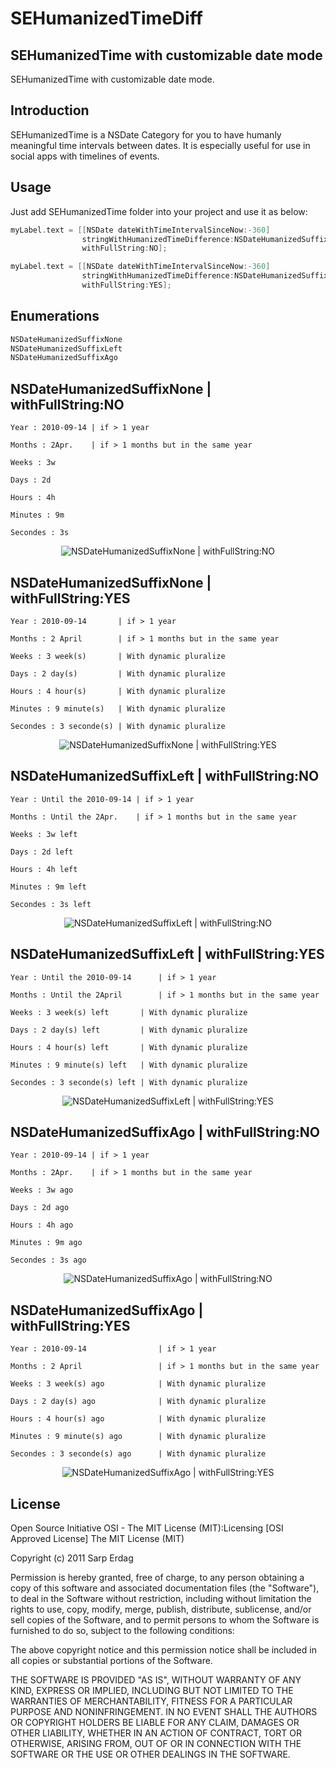 SEHumanizedTimeDiff
====================

SEHumanizedTime with customizable date mode
---------------------

SEHumanizedTime with customizable date mode.

Introduction
---------------------

SEHumanizedTime is a NSDate Category for you to have humanly meaningful time intervals between dates. It is especially useful for use in social apps with 
timelines of events. 

Usage
---------------------

Just add SEHumanizedTime folder into your project and use it as below:

``` objective-c
myLabel.text = [[NSDate dateWithTimeIntervalSinceNow:-360]
                stringWithHumanizedTimeDifference:NSDateHumanizedSuffixNone
                withFullString:NO];

myLabel.text = [[NSDate dateWithTimeIntervalSinceNow:-360]
                stringWithHumanizedTimeDifference:NSDateHumanizedSuffixAgo
                withFullString:YES];
```

Enumerations
---------------------

``` objective-c
NSDateHumanizedSuffixNone
NSDateHumanizedSuffixLeft
NSDateHumanizedSuffixAgo
```

NSDateHumanizedSuffixNone | withFullString:NO
---------------------

``` plain
Year : 2010-09-14 | if > 1 year

Months : 2Apr.    | if > 1 months but in the same year

Weeks : 3w

Days : 2d

Hours : 4h

Minutes : 9m

Secondes : 3s
```

<p align="center">
  <img src="Screenshots/1.png?raw=true" alt="NSDateHumanizedSuffixNone | withFullString:NO"/>
</p>

NSDateHumanizedSuffixNone | withFullString:YES
---------------------

``` plain
Year : 2010-09-14       | if > 1 year

Months : 2 April        | if > 1 months but in the same year

Weeks : 3 week(s)       | With dynamic pluralize

Days : 2 day(s)         | With dynamic pluralize

Hours : 4 hour(s)       | With dynamic pluralize

Minutes : 9 minute(s)   | With dynamic pluralize

Secondes : 3 seconde(s) | With dynamic pluralize
```

<p align="center">
  <img src="Screenshots/2.png?raw=true" alt="NSDateHumanizedSuffixNone | withFullString:YES"/>
</p>


NSDateHumanizedSuffixLeft | withFullString:NO
---------------------

``` plain
Year : Until the 2010-09-14 | if > 1 year

Months : Until the 2Apr.    | if > 1 months but in the same year

Weeks : 3w left

Days : 2d left

Hours : 4h left

Minutes : 9m left

Secondes : 3s left
```

<p align="center">
  <img src="Screenshots/3.png?raw=true" alt="NSDateHumanizedSuffixLeft | withFullString:NO"/>
</p>


NSDateHumanizedSuffixLeft | withFullString:YES
---------------------

``` plain
Year : Until the 2010-09-14      | if > 1 year

Months : Until the 2April        | if > 1 months but in the same year

Weeks : 3 week(s) left       | With dynamic pluralize

Days : 2 day(s) left         | With dynamic pluralize

Hours : 4 hour(s) left       | With dynamic pluralize

Minutes : 9 minute(s) left   | With dynamic pluralize

Secondes : 3 seconde(s) left | With dynamic pluralize
```

<p align="center">
  <img src="Screenshots/4.png?raw=true" alt="NSDateHumanizedSuffixLeft | withFullString:YES"/>
</p>


NSDateHumanizedSuffixAgo | withFullString:NO
---------------------

``` plain
Year : 2010-09-14 | if > 1 year

Months : 2Apr.    | if > 1 months but in the same year

Weeks : 3w ago

Days : 2d ago

Hours : 4h ago

Minutes : 9m ago

Secondes : 3s ago
```
<p align="center">
  <img src="Screenshots/5.png?raw=true" alt="NSDateHumanizedSuffixAgo | withFullString:NO"/>
</p>

NSDateHumanizedSuffixAgo | withFullString:YES
---------------------

``` plain
Year : 2010-09-14                | if > 1 year

Months : 2 April                 | if > 1 months but in the same year

Weeks : 3 week(s) ago            | With dynamic pluralize

Days : 2 day(s) ago              | With dynamic pluralize

Hours : 4 hour(s) ago            | With dynamic pluralize

Minutes : 9 minute(s) ago        | With dynamic pluralize

Secondes : 3 seconde(s) ago      | With dynamic pluralize
```
<p align="center">
  <img src="Screenshots/6.png?raw=true" alt="NSDateHumanizedSuffixAgo | withFullString:YES"/>
</p>

License
---------------------

Open Source Initiative OSI - The MIT License (MIT):Licensing [OSI Approved License] The MIT License (MIT)

Copyright (c) 2011 Sarp Erdag

Permission is hereby granted, free of charge, to any person obtaining a copy of this software and associated documentation files (the "Software"), to deal in the Software without restriction, including without limitation the rights to use, copy, modify, merge, publish, distribute, sublicense, and/or sell copies of the Software, and to permit persons to whom the Software is furnished to do so, subject to the following conditions:

The above copyright notice and this permission notice shall be included in all copies or substantial portions of the Software.

THE SOFTWARE IS PROVIDED "AS IS", WITHOUT WARRANTY OF ANY KIND, EXPRESS OR IMPLIED, INCLUDING BUT NOT LIMITED TO THE WARRANTIES OF MERCHANTABILITY, FITNESS FOR A PARTICULAR PURPOSE AND NONINFRINGEMENT. IN NO EVENT SHALL THE AUTHORS OR COPYRIGHT HOLDERS BE LIABLE FOR ANY CLAIM, DAMAGES OR OTHER LIABILITY, WHETHER IN AN ACTION OF CONTRACT, TORT OR OTHERWISE, ARISING FROM, OUT OF OR IN CONNECTION WITH THE SOFTWARE OR THE USE OR OTHER DEALINGS IN THE SOFTWARE.
